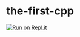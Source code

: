 # the-first-cpp
[![Run on Repl.it](https://repl.it/badge/github/gamemaster2b/the-first-cpp)](https://repl.it/github/gamemaster2b/the-first-cpp)